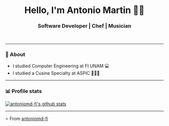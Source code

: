 <h1 align="center"> Hello, I'm Antonio Martin 👨‍💻 </h1>

<h3 align="center">  Software Developer | Chef | Musician </h3> <br>

---------------------------------------------------------------------------------------------------------------------------------------------------------------------------------
### 🤔 About
-  I studied Computer Engineering at FI UNAM 💻
-  I studied a Cusine Specialty at ASPIC 👨🏽‍🍳

---------------------------------------------------------------------------------------------------------------------------------------------------------------------------------
<!--### ✨ Visitors

<p align="left"> <img src="https://komarev.com/ghpvc/?username=antoniomd-fi" alt="antoniomd-fi" /> </p> -->

### 📊 Profile stats

[![antoniomd-fi's github stats](https://github-readme-stats.vercel.app/api?username=antoniomd-fi&show_icons=true&title_color=fff&icon_color=79ff97&text_color=9f9f9f&bg_color=151515)](https://github.com/antoniomd-fi/github-readme-stats)

-------------------------------------------------------------------------------------------------------------------------------------------------------------------------------

<!---![Most Used Language](https://github-readme-stats.vercel.app/api/top-langs/?username=antoniomd-fi&theme=blue-green)-->

⭐️ From [antoniomd-fi](http://www.github.com/antoniomd-fi)
